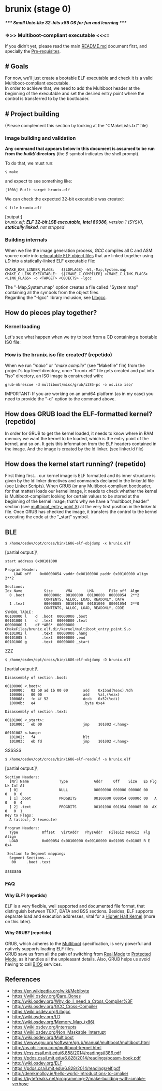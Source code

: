 # brunix (stage 0)
##### *** Small Unix-like 32-bits x86 OS for fun and learning ***

### =>>> Multiboot-compliant executable <<<=


If you didn't yet, please read the main [README.md](https://github.com/bruno-masci/brunix/blob/master/README.md) 
document first, and specially the [Pre-requisites](https://github.com/bruno-masci/brunix/tree/master#-pre-requisites).

## # Goals

For now, we'll just create a bootable ELF executable and check it is a valid Multiboot-compliant executable.\
In order to achieve that, we need to add the Multiboot header at the beginning of the executable and set the desired entry point where the control is transferred to by the bootloader.

## # Project building 

(Please complement this section by looking at the "CMakeLists.txt" file)

### Image building and validation

__Any command that appears below in this document is assumed to be run from the *build/* directory__ (the *$* symbol indicates the shell prompt).

To do that, we must run:

	$ make

and expect to see something like:

    [100%] Built target brunix.elf

We can check the expected 32-bit executable was created:

    $ file brunix.elf 
[output:]\
*brunix.elf: __ELF 32-bit LSB executable__, __Intel 80386__, version 1 (SYSV), __statically linked__, not stripped*

### Building internals

When we fire the image generation process, *GCC* compiles all C and ASM source code into [relocatable ELF object files](http://wiki.osdev.org/Object_Files) that
are linked together using *LD* into a statically-linked ELF executable file:

    CMAKE_EXE_LINKER_FLAGS:   ${LDFLAGS} -Wl,-Map,System.map
    CMAKE_C_LINK_EXECUTABLE:  ${CMAKE_C_COMPILER} <CMAKE_C_LINK_FLAGS> <LINK_FLAGS> -o <TARGET> <OBJECTS> -lgcc

The "-Map,System.map" option creates a file called "System.map" containing all the symbols from the object files.\
Regarding the "-lgcc" library inclusion, see [Libgcc](https://wiki.osdev.org/Libgcc).

## How do pieces play together?

### Kernel loading


Let's see what happen when we try to boot from  a CD containing a bootable ISO file:


### How is the brunix.iso file created? (repetido)

When we run <i>"make"</i> or <i>"make compile"</i> (see "Makefile" file) from the project's top level directory, once
"brunix.elf" file gets created and put into "iso" directory, an ISO image is constructed with:

	grub-mkrescue -d multiboot/misc/grub/i386-pc -o os.iso iso/

IMPORTANT: If you are working on an amd64 platform (as in my case) you need to provide the "-d" option to the command above.




## How does GRUB load the ELF-formatted kernel? (repetido)

In order for GRUB to get the kernel loaded, it needs to know where in RAM
memory we want the kernel to be loaded, which is the entry point of the kernel,
and so on. It gets this information from the ELF headers contained in the
image. And the image
is created by the ld linker. (see linker.ld file)

## How does the kernel start running? (repetido)
First thing first... our kernel image is ELF formatted and its inner structure is given by the ld linker directives and commands declared in the linker.ld file (see [Linker Scripts](http://wiki.osdev.org/Linker_Scripts)).
When GRUB (or any Multiboot-compliant bootloader, for that matter) loads our kernel image, it needs to check whether the kernel is Multiboot-compliant looking for certain values to be stored at the beginning of the kernel image; that's why we have a "multiboot_header" section (see [multiboot_entry_point.S](/kernel/multiboot_entry_point.S)) at the very first position in the linker.ld file.
Once GRUB has checked the image, it transfers the control to the kernel executing the code at the "_start" symbol.


## BLE

    $ /home/osdev/opt/cross/bin/i686-elf-objdump -x brunix.elf 
[partial output:]\
    
    start address 0x00101000
    
    Program Header:
        LOAD off    0x00000054 vaddr 0x00100000 paddr 0x00100000 align 2**2
    
    Sections:
    Idx Name          Size      VMA       LMA       File off  Algn
      0 .boot         0000000c  00100000  00100000  00000054  2**2
                      CONTENTS, ALLOC, LOAD, READONLY, DATA
      1 .text         00000005  00101000  00101000  00001054  2**0
                      CONTENTS, ALLOC, LOAD, READONLY, CODE
    SYMBOL TABLE:
    00100000 l    d  .boot	00000000 .boot
    00101000 l    d  .text	00000000 .text
    00000000 l    df *ABS*	00000000 CMakeFiles/brunix.elf.dir/kernel/multiboot_entry_point.S.o
    00101002 l       .text	00000000 .hang
    00101005 l       .text	00000000 .end
    00101000 g       .text	00000000 _start

ZZZ

    $ /home/osdev/opt/cross/bin/i686-elf-objdump -D brunix.elf 
[partial output:]\

    Disassembly of section .boot:
    
    00100000 <.boot>:
      100000:	02 b0 ad 1b 00 00    	add    0x1bad(%eax),%dh
      100006:	00 00                	add    %al,(%eax)
      100008:	fe 4f 52             	decb   0x52(%edi)
      10000b:	e4                   	.byte 0xe4
    
    Disassembly of section .text:
    
    00101000 <_start>:
      101000:	eb 00                	jmp    101002 <.hang>
    
    00101002 <.hang>:
      101002:	f4                   	hlt    
      101003:	eb fd                	jmp    101002 <.hang>

SSSSSS

    $ /home/osdev/opt/cross/bin/i686-elf-readelf -a brunix.elf 
[partial output:]\
   
    Section Headers:
      [Nr] Name              Type            Addr     Off    Size   ES Flg Lk Inf Al
      [ 0]                   NULL            00000000 000000 000000 00      0   0  0
      [ 1] .boot             PROGBITS        00100000 000054 00000c 00   A  0   0  4
      [ 2] .text             PROGBITS        00101000 001054 000005 00  AX  0   0  1
    Key to Flags:
      A (alloc), X (execute)

    Program Headers:
      Type           Offset   VirtAddr   PhysAddr   FileSiz MemSiz  Flg Align
      LOAD           0x000054 0x00100000 0x00100000 0x01005 0x01005 R E 0x4
    
     Section to Segment mapping:
      Segment Sections...
       00     .boot .text 

ssssaaa
    

### FAQ

#### Why ELF? (repetido)

ELF is a very flexible, well supported and documented file format, that distinguish between TEXT, DATA and BSS sections.
Besides, ELF supports separate load and execution addresses, vital for a
[Higher Half Kernel](https://wiki.osdev.org/Higher_Half_Kernel) (more on this later).

#### Why GRUB? (repetido)

GRUB, which adheres to the [Multiboot](http://wiki.osdev.org/Multiboot) specification, is very powerful and natively
supports loading ELF files.\
GRUB save us from all the pain of switching from [Real Mode](http://wiki.osdev.org/Real_Mode) to
[Protected Mode](http://wiki.osdev.org/Protected_Mode), as it handles all the unpleasant details. Also, GRUB helps us
avoid having to call [BIOS](https://wiki.osdev.org/BIOS) services.





## References

* https://en.wikipedia.org/wiki/Mebibyte
* https://wiki.osdev.org/Bare_Bones
* http://wiki.osdev.org/Why_do_I_need_a_Cross_Compiler%3F
* http://wiki.osdev.org/GCC_Cross-Compiler
* https://wiki.osdev.org/Libgcc
* http://wiki.osdev.org/LD
* http://wiki.osdev.org/Memory_Map_(x86)
* https://wiki.osdev.org/Interrupts
* https://wiki.osdev.org/Non_Maskable_Interrupt
* http://wiki.osdev.org/Multiboot
* https://www.gnu.org/software/grub/manual/multiboot/multiboot.html
* http://os.phil-opp.com/multiboot-kernel.html
* https://css.csail.mit.edu/6.858/2014/readings/i386.pdf
* https://pdos.csail.mit.edu/6.828/2014/readings/pcasm-book.pdf
* http://wiki.osdev.org/ELF
* https://pdos.csail.mit.edu/6.828/2014/readings/elf.pdf
* http://derekmolloy.ie/hello-world-introductions-to-cmake/
* https://bytefreaks.net/programming-2/make-building-with-cmake-verbose